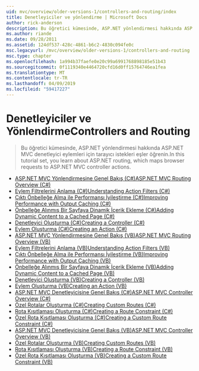```yaml
---
uid: mvc/overview/older-versions-1/controllers-and-routing/index
title: Denetleyiciler ve yönlendirme | Microsoft Docs
author: rick-anderson
description: Bu öğretici kümesinde, ASP.NET yönlendirmesi hakkında ASP.NET MVC denetleyici eylemleri için tarayıcı istekleri eşler öğrenin.
ms.author: riande
ms.date: 09/28/2011
ms.assetid: 124df537-428c-4861-b6c2-4830c094fe0c
msc.legacyurl: /mvc/overview/older-versions-1/controllers-and-routing
msc.type: chapter
ms.openlocfilehash: 1a994b37faefe0e20c99a6991768898185e51b43
ms.sourcegitcommit: 0f1119340e4464720cfd16d0ff15764746ea1fea
ms.translationtype: MT
ms.contentlocale: tr-TR
ms.lasthandoff: 04/09/2019
ms.locfileid: "59417227"
---
```

# <a name="controllers-and-routing"></a><span data-ttu-id="fb20c-103">Denetleyiciler ve Yönlendirme</span><span class="sxs-lookup"><span data-stu-id="fb20c-103">Controllers and Routing</span></span>

> <span data-ttu-id="fb20c-104">Bu öğretici kümesinde, ASP.NET yönlendirmesi hakkında ASP.NET MVC denetleyici eylemleri için tarayıcı istekleri eşler öğrenin.</span><span class="sxs-lookup"><span data-stu-id="fb20c-104">In this tutorial set, you learn about ASP.NET routing, which maps browser requests to ASP.NET MVC controller actions.</span></span>


- [<span data-ttu-id="fb20c-105">ASP.NET MVC Yönlendirmesine Genel Bakış (C#)</span><span class="sxs-lookup"><span data-stu-id="fb20c-105">ASP.NET MVC Routing Overview (C#)</span></span>](asp-net-mvc-routing-overview-cs.md)
- [<span data-ttu-id="fb20c-106">Eylem Filtrelerini Anlama (C#)</span><span class="sxs-lookup"><span data-stu-id="fb20c-106">Understanding Action Filters (C#)</span></span>](understanding-action-filters-cs.md)
- [<span data-ttu-id="fb20c-107">Çıktı Önbelleğe Alma ile Performansı İyileştirme (C#)</span><span class="sxs-lookup"><span data-stu-id="fb20c-107">Improving Performance with Output Caching (C#)</span></span>](improving-performance-with-output-caching-cs.md)
- [<span data-ttu-id="fb20c-108">Önbelleğe Alınmış Bir Sayfaya Dinamik İçerik Ekleme (C#)</span><span class="sxs-lookup"><span data-stu-id="fb20c-108">Adding Dynamic Content to a Cached Page (C#)</span></span>](adding-dynamic-content-to-a-cached-page-cs.md)
- [<span data-ttu-id="fb20c-109">Denetleyici Oluşturma (C#)</span><span class="sxs-lookup"><span data-stu-id="fb20c-109">Creating a Controller (C#)</span></span>](creating-a-controller-cs.md)
- [<span data-ttu-id="fb20c-110">Eylem Oluşturma (C#)</span><span class="sxs-lookup"><span data-stu-id="fb20c-110">Creating an Action (C#)</span></span>](creating-an-action-cs.md)
- [<span data-ttu-id="fb20c-111">ASP.NET MVC Yönlendirmesine Genel Bakış (VB)</span><span class="sxs-lookup"><span data-stu-id="fb20c-111">ASP.NET MVC Routing Overview (VB)</span></span>](asp-net-mvc-routing-overview-vb.md)
- [<span data-ttu-id="fb20c-112">Eylem Filtrelerini Anlama (VB)</span><span class="sxs-lookup"><span data-stu-id="fb20c-112">Understanding Action Filters (VB)</span></span>](understanding-action-filters-vb.md)
- [<span data-ttu-id="fb20c-113">Çıktı Önbelleğe Alma ile Performansı İyileştirme (VB)</span><span class="sxs-lookup"><span data-stu-id="fb20c-113">Improving Performance with Output Caching (VB)</span></span>](improving-performance-with-output-caching-vb.md)
- [<span data-ttu-id="fb20c-114">Önbelleğe Alınmış Bir Sayfaya Dinamik İçerik Ekleme (VB)</span><span class="sxs-lookup"><span data-stu-id="fb20c-114">Adding Dynamic Content to a Cached Page (VB)</span></span>](adding-dynamic-content-to-a-cached-page-vb.md)
- [<span data-ttu-id="fb20c-115">Denetleyici Oluşturma (VB)</span><span class="sxs-lookup"><span data-stu-id="fb20c-115">Creating a Controller (VB)</span></span>](creating-a-controller-vb.md)
- [<span data-ttu-id="fb20c-116">Eylem Oluşturma (VB)</span><span class="sxs-lookup"><span data-stu-id="fb20c-116">Creating an Action (VB)</span></span>](creating-an-action-vb.md)
- [<span data-ttu-id="fb20c-117">ASP.NET MVC Denetleyicisine Genel Bakış (C#)</span><span class="sxs-lookup"><span data-stu-id="fb20c-117">ASP.NET MVC Controller Overview (C#)</span></span>](aspnet-mvc-controllers-overview-cs.md)
- [<span data-ttu-id="fb20c-118">Özel Rotalar Oluşturma (C#)</span><span class="sxs-lookup"><span data-stu-id="fb20c-118">Creating Custom Routes (C#)</span></span>](creating-custom-routes-cs.md)
- [<span data-ttu-id="fb20c-119">Rota Kısıtlaması Oluşturma (C#)</span><span class="sxs-lookup"><span data-stu-id="fb20c-119">Creating a Route Constraint (C#)</span></span>](creating-a-route-constraint-cs.md)
- [<span data-ttu-id="fb20c-120">Özel Rota Kısıtlaması Oluşturma (C#)</span><span class="sxs-lookup"><span data-stu-id="fb20c-120">Creating a Custom Route Constraint (C#)</span></span>](creating-a-custom-route-constraint-cs.md)
- [<span data-ttu-id="fb20c-121">ASP.NET MVC Denetleyicisine Genel Bakış (VB)</span><span class="sxs-lookup"><span data-stu-id="fb20c-121">ASP.NET MVC Controller Overview (VB)</span></span>](asp-net-mvc-controller-overview-vb.md)
- [<span data-ttu-id="fb20c-122">Özel Rotalar Oluşturma (VB)</span><span class="sxs-lookup"><span data-stu-id="fb20c-122">Creating Custom Routes (VB)</span></span>](creating-custom-routes-vb.md)
- [<span data-ttu-id="fb20c-123">Rota Kısıtlaması Oluşturma (VB)</span><span class="sxs-lookup"><span data-stu-id="fb20c-123">Creating a Route Constraint (VB)</span></span>](creating-a-route-constraint-vb.md)
- [<span data-ttu-id="fb20c-124">Özel Rota Kısıtlaması Oluşturma (VB)</span><span class="sxs-lookup"><span data-stu-id="fb20c-124">Creating a Custom Route Constraint (VB)</span></span>](creating-a-custom-route-constraint-vb.md)
